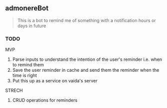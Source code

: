## admonereBot
> This is a bot to remind me of something with a notification hours or days in future

### TODO

MVP
1. Parse inputs to understand the intention of the user's reminder i.e. when to remind them
2. Save the user reminder in cache and send them the reminder when the time is right
3. Put this up as a service on vaida's server

STRECH
1. CRUD operations for reminders

